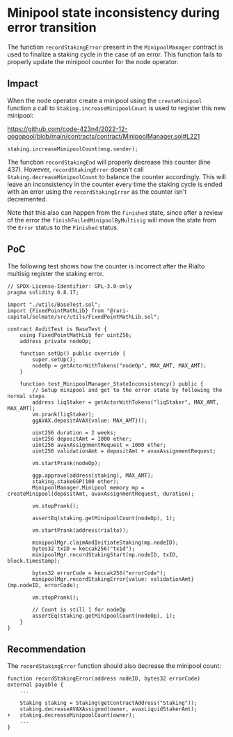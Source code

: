 # Minipool state inconsistency during error transition

The function `recordStakingError` present in the `MinipoolManager` contract is used to finalize a staking cycle in the case of an error. This function fails to properly update the minipool counter for the node operator.

## Impact

When the node operator create a minipool using the `createMinipool` function a call to `Staking.increaseMinipoolCount` is used to register this new minipool: 

https://github.com/code-423n4/2022-12-gogopool/blob/main/contracts/contract/MinipoolManager.sol#L221

```solidity
staking.increaseMinipoolCount(msg.sender);
```

The function `recordStakingEnd` will properly decrease this counter (line 437). However, `recordStakingError` doesn't call `Staking.decreaseMinipoolCount` to balance the counter accordingly. This will leave an inconsistency in the counter every time the staking cycle is ended with an error using the `recordStakingError` as the counter isn't decremented.

Note that this also can happen from the `Finished` state, since after a review of the error the `finishFailedMinipoolByMultisig` will move the state from the `Error` status to the `Finished` status.

## PoC

The following test shows how the counter is incorrect after the Rialto multisig register the staking error.

```solidity
// SPDX-License-Identifier: GPL-3.0-only
pragma solidity 0.8.17;

import "./utils/BaseTest.sol";
import {FixedPointMathLib} from "@rari-capital/solmate/src/utils/FixedPointMathLib.sol";

contract AuditTest is BaseTest {
	using FixedPointMathLib for uint256;
	address private nodeOp;

	function setUp() public override {
		super.setUp();
		nodeOp = getActorWithTokens("nodeOp", MAX_AMT, MAX_AMT);
	}
	
	function test_MinipoolManager_StateInconsistency() public {
		// Setup minipool and get to the error state by following the normal steps
		address liqStaker = getActorWithTokens("liqStaker", MAX_AMT, MAX_AMT);
		vm.prank(liqStaker);
		ggAVAX.depositAVAX{value: MAX_AMT}();

		uint256 duration = 2 weeks;
		uint256 depositAmt = 1000 ether;
		uint256 avaxAssignmentRequest = 1000 ether;
		uint256 validationAmt = depositAmt + avaxAssignmentRequest;

		vm.startPrank(nodeOp);

		ggp.approve(address(staking), MAX_AMT);
		staking.stakeGGP(100 ether);
		MinipoolManager.Minipool memory mp = createMinipool(depositAmt, avaxAssignmentRequest, duration);

		vm.stopPrank();

		assertEq(staking.getMinipoolCount(nodeOp), 1);

		vm.startPrank(address(rialto));

		minipoolMgr.claimAndInitiateStaking(mp.nodeID);
		bytes32 txID = keccak256("txid");
		minipoolMgr.recordStakingStart(mp.nodeID, txID, block.timestamp);

		bytes32 errorCode = keccak256("errorCode");
		minipoolMgr.recordStakingError{value: validationAmt}(mp.nodeID, errorCode);

		vm.stopPrank();

		// Count is still 1 for nodeOp
		assertEq(staking.getMinipoolCount(nodeOp), 1);
	}
}
```

## Recommendation

The `recordStakingError` function should also decrease the minipool count:

```solidity
function recordStakingError(address nodeID, bytes32 errorCode) external payable {
 	...
 	
 	Staking staking = Staking(getContractAddress("Staking"));
 	staking.decreaseAVAXAssigned(owner, avaxLiquidStakerAmt);
+	staking.decreaseMinipoolCount(owner);
 	...
}
```
